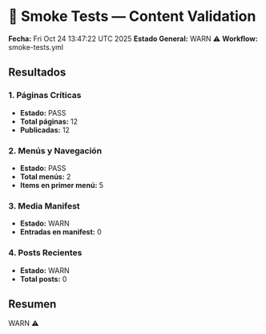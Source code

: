 # 🧪 Smoke Tests — Content Validation
**Fecha:** Fri Oct 24 13:47:22 UTC 2025
**Estado General:** WARN ⚠️
**Workflow:** smoke-tests.yml

## Resultados

### 1. Páginas Críticas
- **Estado:** PASS
- **Total páginas:** 12
- **Publicadas:** 12

### 2. Menús y Navegación
- **Estado:** PASS
- **Total menús:** 2
- **Items en primer menú:** 5

### 3. Media Manifest
- **Estado:** WARN
- **Entradas en manifest:** 0

### 4. Posts Recientes
- **Estado:** WARN
- **Total posts:** 0

## Resumen
WARN ⚠️

